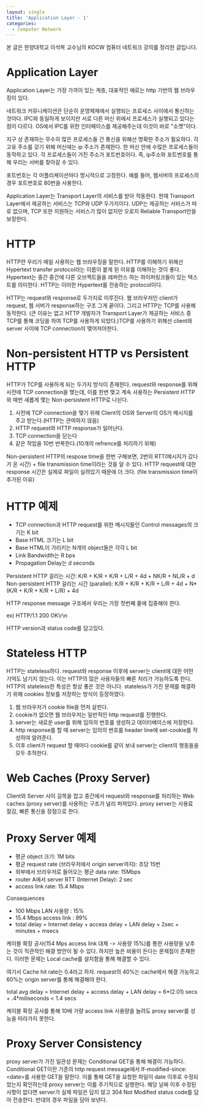 ```yaml
---
layout: single
title: 'Application Layer - 1'
categories:
  - Computer Network
---
```


본 글은 한양대학교 이석복 교수님의 KOCW 컴퓨터 네트워크 강의를 정리한 글입니다.

# Application Layer

Application Layer는 가장 가까이 있는 계층, 대표적인 예로는 http 기반의 웹 브라우징이 있다.

네트워크 커뮤니케이션은 단순히 운영체재에서 실행되는 프로세스 사이에서 통신하는 것이다. IPC와 동일하게 보이지만 서로 다른 머신 위에서 프로세스가 실행되고 있다는 점이 다르다. OS에서 IPC를 위한 인터페이스를 제공해주는데 이것이 바로 "소켓"이다.

지구 상 존재하는 무수히 많은 프로세스들 간 통신을 위해선 명확한 주소가 필요하다. 각 고유 주소를 갖기 위해 머신에는 ip 주소가 존재한다. 한 머신 안에 수많은 프로세스들이 동작하고 있다. 각 프로세스들이 가진 주소가 포트번호이다. 즉, ip주소와 포트번호를 통해 우리는 서버를 찾아갈 수 있다. 

포트번호는 각 어플리케이션마다 명시적으로 고정한다. 예를 들어, 웹서버의 프로세스의 경우 포트번호로 80번을 사용한다.

Application Layer는 Transport Layer의 서비스를 받아 작동한다. 현재 Transport Layer에서 제공하는 서비스는 TCP와 UDP 두가지이다. UDP는 제공하는 서비스가 따로 없으며, TCP 또한 지원하는 서비스가 많이 없지만 오로지 Reliable Transport만을 보장한다.

# HTTP

HTTP란 우리가 매일 사용하는 웹 브라우징을 말한다. HTTP를 이해하기 위해선 Hypertext transfer protocol라는 이름이 붙게 된 이유를 이해하는 것이 좋다. Hypertext는 중간 중간에 다른 오브젝트들을 레퍼런스 하는 하이퍼링크들이 있는 텍스트를 의미한다. HTTP는 이러한 Hypertext를 전송하는 protocol이다.

HTTP는 request와 response로 두가지로 이루진다. 웹 브라우저인 client가 request, 웹 서버가 response하는 구조 그게 끝이다. 그리고 HTTP는 TCP를 사용해 동작한다. (큰 이유는 없고 HTTP 개발자가 Transport Layer가 제공하는 서비스 중 TCP를 통해 코딩을 하여 TCP를 사용하게 되었다.)TCP를 사용하기 위해선 client와 server 사이에 TCP connection이 맺어저야한다.

# Non-persistent HTTP vs Persistent HTTP

HTTP가 TCP를 사용하게 되는 두가지 방식이 존재한다. request와 response를 위해 사전에 TCP connection을 맺는데, 이를 한번 맺고 계속 사용하는 Persistent HTTP와 매번 새롭게 맺는 Non-persistent HTTP로 나뉜다. 

1. 사전에 TCP connection을 맺기 위해 Client의 OS와 Server의 OS가 메시지를 주고 받는다.(HTTP는 관여하지 않음)
2. HTTP request와 HTTP response가 일어난다.
3. TCP connection을 닫는다
4. 같은 작업을 10번 반복한다.(10개의 refrence를 처리하기 위해)

Non-persistent HTTP의 respose time을 한번 구해보면, 2번의 RTT(메시지가 갔다가 온 시간) + file transmission time이라는 것을 알 수 있다. HTTP request에 대한 response 시간은 실제로 파일이 실려있기 때문에 더 크다. (file transmission time이 추가된 이유)

# HTTP 예제

- TCP connection과 HTTP request를 위한 메시지들인 Control messages의 크기는 K bit
- Base HTML 크기는 L bit
- Base HTML이 가리키는 N개의 object들은 각각 L bit
- Link Bandwidth는 R bps
- Propagation Delay는 d seconds

Persistent HTTP 걸리는 시간: K/R + K/R + K/R + L/R + 4d + NK/R + NL/R + d
Non-persistent HTTP 걸리는 시간 (parallel): K/R + K/R + K/R + L/R + 4d + N*(K/R + K/R + K/R + L/R) + 4d

HTTP response message 구조에서 우리는 가장 첫번째 줄에 집중해야 한다.

ex) HTTP/1.1 200 OK\r\n

HTTP version과 status code를 담고있다.

# Stateless HTTP

HTTP는 stateless하다. request와 response 이후에 server는 client에 대한 어떤 기억도 남기지 않는다. 이는 HTTP의 많은 사용자들의 빠른 처리가 가능하도록 한다. HTTP의 stateless한 특성은 항상 좋은 것은 아니다. stateless가 가진 문제를 해결하기 위해 cookies 정보를 저장하는 방식이 등장하였다.

1. 웹 브라우저가 cookie file을 먼저 살핀다.
2. cookie가 없으면 웹 브라우저는 일반적인 http request를 진행한다. 
3. server는 새로운 user를 위해 임의의 번호를 생성하고 데이터베이스에 저장한다.
4. http response를 할 때 server는 임의의 번호를 header line에 set-cookie를 작성하여 알려준다.
5. 이후 client가 request 할 때마다 cookie를 같이 보내 server는 client의 행동들을 모두 추적한다.

# Web Caches (Proxy Server)

Client와 Server 사이 길목을 잡고 중간에서 request와 response를 처리하는 Web caches (proxy server)를 사용하는 구조가 널리 퍼져있다. proxy server는 사용료 절감, 빠른 통신을 장점으로 한다.

# Proxy Server 예제

- 평균 object 크기: 1M bits
- 평균 request rate (브라우저에서 origin server까지): 초당 15번
- 외부에서 브라우저로 들어오는 평균 data rate: 15Mbps
- router A에서 server RTT (Internet Delay): 2 sec
- access link rate: 15.4 Mbps

Consequences
- 100 Mbps LAN 사용량 : 15%
- 15.4 Mbps access link : 99%
- total delay = Internet delay + access delay + LAN delay = 2sec + minutes + msecs

케이블 확장 공사(154 Mps access link 대체 -> 사용량 15%)를 통한 사용량을 낮추는 것이 직관적인 해결 방안이 될 수 있다. 하지만 높은 비용이 든다는 문제점이 존재한다. 이러한 문제는 Local cache를 설치함을 통해 해결할 수 있다. 

여기서 Cache hit rate는 0.4라고 하자. request의 40%는 cache에서 해결 가능하고 60%는 origin server를 통해 해결해야 한다.

total avg delay = Internet delay + access delay + LAN delay = 6*(2.01) secs + .4*miliseconds < 1.4 secs

케이블 확장 공사를 통해 10배 가량 access link 사용량을 늘려도 proxy server를 성능을 따라가지 못한다.

# Proxy Server Consistency

proxy server가 가진 일관성 문제는 Conditional GET을 통해 해결이 가능하다. Conditional GET이란 기존의 http request message에서 If-modified-since:\<date\>를 사용한 GET을 말한다. 이를 통해 GET을 요청한 파일이 date 이후로 수정되었는지 확인하는데  proxy server는 이를 주기적으로 실행한다. 해당 날짜 이후 수정된 사항이 없다면 server가 실제 파일은 담지 않고 304 Not Modified status code를 담아 전송한다. 반대의 경우 파일을 담아 보낸다.
